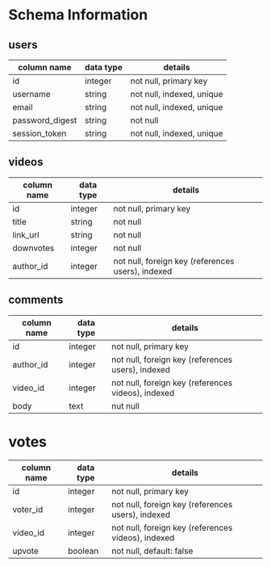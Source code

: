 # Schema Information

## users
column name     | data type | details
----------------|-----------|-----------------------
id              | integer   | not null, primary key
username        | string    | not null, indexed, unique
email           | string    | not null, indexed, unique
password_digest | string    | not null
session_token   | string    | not null, indexed, unique

## videos
column name | data type | details
------------|-----------|-----------------------
id          | integer   | not null, primary key
title       | string    | not null
link_url    | string    | not null
downvotes   | integer   | not null
author_id   | integer   | not null, foreign key (references users), indexed

## comments
column name | data type | details
------------|-----------|-----------------------
id          | integer   | not null, primary key
author_id   | integer   | not null, foreign key (references users), indexed
video_id    | integer   | not null, foreign key (references videos), indexed
body        | text      | nut null

# votes
column name | data type | details
------------|-----------|-----------------------
id          | integer   | not null, primary key
voter_id    | integer   | not null, foreign key (references users), indexed
video_id    | integer   | not null, foreign key (references videos), indexed
upvote      | boolean   | not null, default: false
